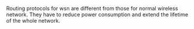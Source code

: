 Routing protocols for wsn are different from those for normal wireless network.
They have to reduce power consumption and extend the lifetime of the whole network.
